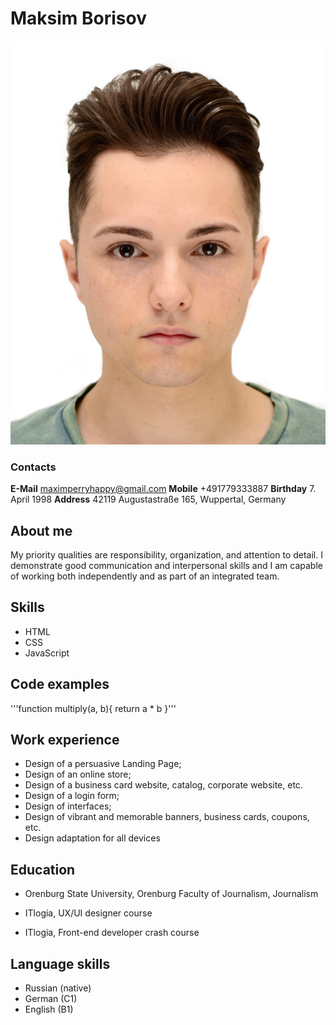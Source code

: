 # Maksim Borisov
![Foto](/images/photo.JPG)
### Contacts
**E-Mail** maximperryhappy@gmail.com
**Mobile** +491779333887
**Birthday** 7. April 1998
**Address** 42119 Augustastraße 165, Wuppertal, Germany

## About me
My priority qualities are responsibility, organization, and attention to detail. I demonstrate good communication and interpersonal skills and I am capable of working both independently and as part of an integrated team.

## Skills
* HTML
* CSS
* JavaScript

## Code examples
'''function multiply(a, b){
 return a * b
}'''

## Work experience
* Design of a persuasive Landing Page;
* Design of an online store;
* Design of a business card website, catalog, corporate website, etc.
* Design of a login form;
* Design of interfaces;
* Design of vibrant and memorable banners, business cards, coupons, etc.
* Design adaptation for all devices


## Education
* Orenburg State University, Orenburg
Faculty of Journalism, Journalism

* ITlogia, UX/UI designer course

* ITlogia, Front-end developer crash course

## Language skills
* Russian (native)
* German (C1)
* English (B1)
